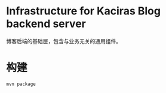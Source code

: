 # Infrastructure for Kaciras Blog backend server

博客后端的基础层，包含与业务无关的通用组件。

# 构建

```shell script
mvn package
```
